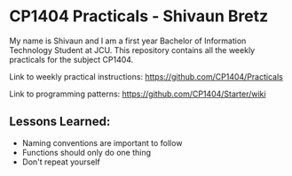 # CP1404 Practicals - Shivaun Bretz

My name is Shivaun and I am a first year Bachelor of Information Technology Student at JCU. 
This repository contains all the weekly practicals for the subject CP1404. 

Link to weekly practical instructions: https://github.com/CP1404/Practicals

Link to programming patterns: https://github.com/CP1404/Starter/wiki


## Lessons Learned:
- Naming conventions are important to follow
- Functions should only do one thing
- Don't repeat yourself